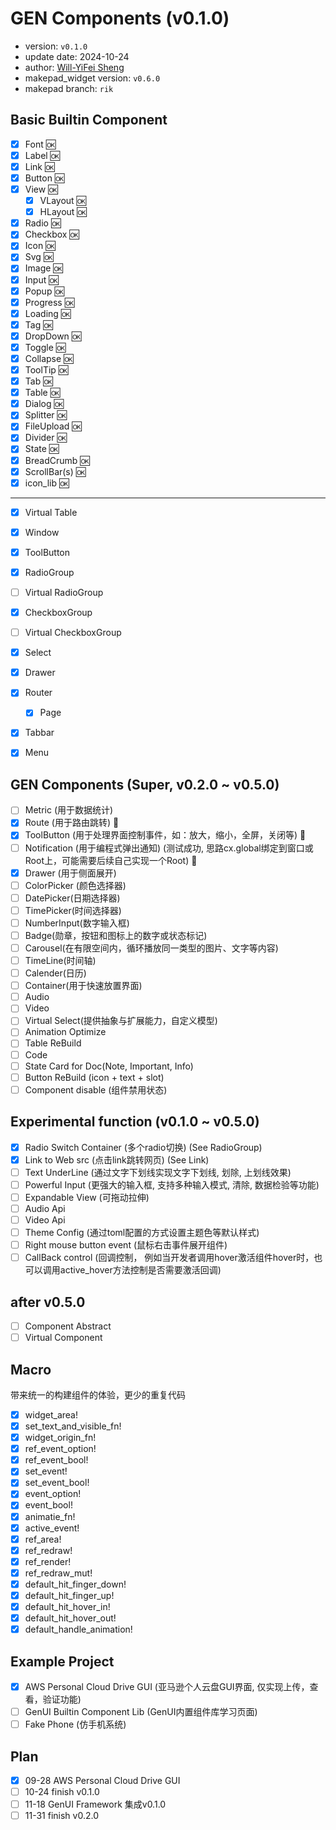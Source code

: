 # GEN Components (v0.1.0)

- version: `v0.1.0`
- update date: 2024-10-24
- author: [Will-YiFei Sheng](syf20020816@outlook.com)
- makepad_widget version: `v0.6.0`
- makepad branch: `rik`

## Basic Builtin Component

- [x] Font 🆗
- [x] Label 🆗
- [x] Link 🆗
- [x] Button 🆗
- [x] View 🆗
  - [x] VLayout 🆗
  - [x] HLayout 🆗
- [x] Radio 🆗
- [x] Checkbox 🆗
- [x] Icon 🆗
- [x] Svg 🆗
- [x] Image 🆗
- [x] Input 🆗
- [x] Popup 🆗
- [x] Progress 🆗
- [x] Loading 🆗
- [x] Tag 🆗
- [x] DropDown 🆗
- [x] Toggle 🆗
- [x] Collapse 🆗
- [x] ToolTip 🆗
- [x] Tab 🆗
- [x] Table 🆗
- [x] Dialog 🆗
- [x] Splitter 🆗
- [x] FileUpload 🆗
- [x] Divider 🆗
- [x] State 🆗
- [x] BreadCrumb 🆗
- [x] ScrollBar(s) 🆗
- [x] icon_lib 🆗
---
- [x] Virtual Table
- [x] Window
- [x] ToolButton
- [x] RadioGroup
- [ ] Virtual RadioGroup
- [x] CheckboxGroup
- [ ] Virtual CheckboxGroup
- [x] Select
- [x] Drawer
- [x] Router
  - [x] Page
- [x] Tabbar
- [x] Menu


## GEN Components (Super, v0.2.0 ~ v0.5.0)

- [ ] Metric (用于数据统计)
- [x] Route (用于路由跳转) 🔼
- [x] ToolButton (用于处理界面控制事件，如：放大，缩小，全屏，关闭等) 🔼
- [ ] Notification (用于编程式弹出通知) (测试成功, 思路cx.global绑定到窗口或Root上，可能需要后续自己实现一个Root) 🔼
- [x] Drawer (用于侧面展开) 
- [ ] ColorPicker (颜色选择器)
- [ ] DatePicker(日期选择器)
- [ ] TimePicker(时间选择器)
- [ ] NumberInput(数字输入框)
- [ ] Badge(勋章，按钮和图标上的数字或状态标记)
- [ ] Carousel(在有限空间内，循环播放同一类型的图片、文字等内容)
- [ ] TimeLine(时间轴)
- [ ] Calender(日历)
- [ ] Container(用于快速放置界面)
- [ ] Audio
- [ ] Video
- [ ] Virtual Select(提供抽象与扩展能力，自定义模型)
- [ ] Animation Optimize
- [ ] Table ReBuild
- [ ] Code
- [ ] State Card for Doc(Note, Important, Info)
- [ ] Button ReBuild (icon + text + slot)
- [ ] Component disable (组件禁用状态)
  
## Experimental function (v0.1.0 ~ v0.5.0)

- [x] Radio Switch Container (多个radio切换) (See RadioGroup)
- [x] Link to Web src (点击link跳转网页) (See Link)
- [ ] Text UnderLine (通过文字下划线实现文字下划线, 划除, 上划线效果)
- [ ] Powerful Input (更强大的输入框, 支持多种输入模式, 清除, 数据检验等功能)
- [ ] Expandable View (可拖动拉伸)
- [ ] Audio Api
- [ ] Video Api
- [ ] Theme Config (通过toml配置的方式设置主题色等默认样式)
- [ ] Right mouse button event (鼠标右击事件展开组件)
- [ ] CallBack control (回调控制， 例如当开发者调用hover激活组件hover时，也可以调用active_hover方法控制是否需要激活回调)

## after v0.5.0

- [ ] Component Abstract
- [ ] Virtual Component

## Macro

带来统一的构建组件的体验，更少的重复代码

- [x] widget_area!
- [x] set_text_and_visible_fn!
- [x] widget_origin_fn!
- [x] ref_event_option!
- [x] ref_event_bool!
- [x] set_event!
- [x] set_event_bool!
- [x] event_option!
- [x] event_bool!
- [x] animatie_fn!
- [x] active_event!
- [x] ref_area!
- [x] ref_redraw!
- [x] ref_render!
- [x] ref_redraw_mut!
- [x] default_hit_finger_down!
- [x] default_hit_finger_up!
- [x] default_hit_hover_in!
- [x] default_hit_hover_out!
- [x] default_handle_animation!

## Example Project
- [x] AWS Personal Cloud Drive GUI (亚马逊个人云盘GUI界面, 仅实现上传，查看，验证功能)
- [ ] GenUI Builtin Component Lib (GenUI内置组件库学习页面)
- [ ] Fake Phone (仿手机系统)

## Plan

- [x] 09-28 AWS Personal Cloud Drive GUI
- [ ] 10-24 finish v0.1.0
- [ ] 11-18 GenUI Framework 集成v0.1.0
- [ ] 11-31 finish v0.2.0